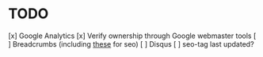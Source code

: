 # TODO

[x] Google Analytics
[x] Verify ownership through Google webmaster tools
[ ] Breadcrumbs (including [these](https://developers.google.com/search/docs/data-types/breadcrumb) for seo)
[ ] Disqus
[ ] seo-tag last updated?
